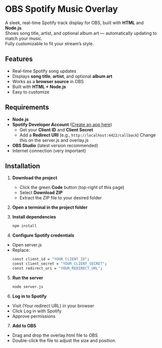 # OBS Spotify Music Overlay

A sleek, real-time Spotify track display for OBS, built with **HTML** and **Node.js**.  
Shows song title, artist, and optional album art — automatically updating to match your music.  
Fully customizable to fit your stream’s style.

## Features
- Real-time Spotify song updates  
- Displays **song title**, **artist**, and optional **album art**  
- Works as a **browser source** in OBS  
- Built with **HTML + Node.js**  
- Easy to customize

## Requirements
- **Node.js**
- **Spotify Developer Account** ([Create an app here](https://developer.spotify.com/dashboard))  
  - Get your **Client ID** and **Client Secret**  
  - Add a **Redirect URI** (e.g., `http://localhost:4422/callback`)  Change this on the server.js and overlay.js
- **OBS Studio** (latest version recommended)  
- Internet connection (very important)

## Installation
1. **Download the project**
   - Click the green **Code** button (top-right of this page)  
   - Select **Download ZIP**  
   - Extract the ZIP file to your desired folder

2. **Open a terminal in the project folder**

3. **Install dependencies**
   ```bash
   npm install

4. **Configure Spotify credentials**
- Open server.js
- Replace:
  ```bash
  const client_id = "YOUR_CLIENT_ID";
  const client_secret = "YOUR_CLIENT_SECRET";
  const redirect_uri = "YOUR_REDIRECT_URL";

5. **Run the server**
   ```bash
   node server.js

6. **Log in to Spotify**
- Visit (Your redirect URL) in your browser
- Click Log in with Spotify
- Approve permissions

7. **Add to OBS**
- Drag and drop the overlay.html file to OBS
- Double-click the file to adjust the size and position.
